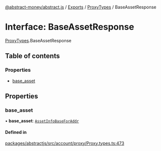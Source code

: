[@abstract-money/abstract.js](../README.md) / [Exports](../modules.md) / [ProxyTypes](../modules/ProxyTypes.md) / BaseAssetResponse

# Interface: BaseAssetResponse

[ProxyTypes](../modules/ProxyTypes.md).BaseAssetResponse

## Table of contents

### Properties

- [base\_asset](ProxyTypes.BaseAssetResponse.md#base_asset)

## Properties

### base\_asset

• **base\_asset**: [`AssetInfoBaseForAddr`](../modules/ProxyTypes.md#assetinfobaseforaddr)

#### Defined in

[packages/abstractjs/src/account/proxy/Proxy.types.ts:473](https://github.com/Abstract-OS/abstract.js/blob/c46b309/packages/abstractjs/src/account/proxy/Proxy.types.ts#L473)
